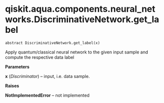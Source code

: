 # qiskit.aqua.components.neural\_networks.DiscriminativeNetwork.get\_label

`abstract DiscriminativeNetwork.get_label(x)`

Apply quantum/classical neural network to the given input sample and compute the respective data label

**Parameters**

**x** (*Discriminator*) – input, i.e. data sample.

**Raises**

**NotImplementedError** – not implemented
